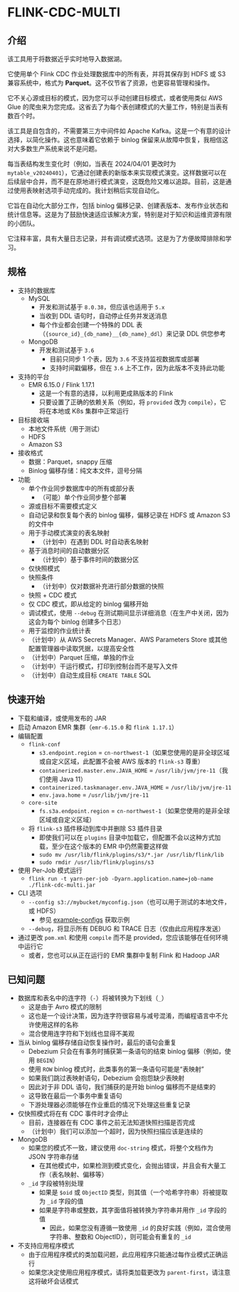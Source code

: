 # FLINK-CDC-MULTI

## 介绍

该工具用于将数据近乎实时地导入数据湖。

它使用单个 Flink CDC 作业处理数据库中的所有表，并将其保存到 HDFS 或 S3 兼容系统中，格式为 **Parquet**。这不仅节省了资源，也更容易管理和操作。

它不关心源或目标的模式，因为您可以手动创建目标模式，或者使用类似 AWS Glue 的爬虫来为您完成。这省去了为每个表创建模式的大量工作，特别是当表有数百个时。

该工具是自包含的，不需要第三方中间件如 Apache Kafka。这是一个有意的设计选择，以简化操作。这也意味着它依赖于 binlog 保留来从故障中恢复，我相信这对大多数生产系统来说不是问题。

每当表结构发生变化时（例如，当表在 2024/04/01 更改时为 `mytable_v20240401`），它通过创建表的新版本来实现模式演变。这样数据可以在后续层中合并，而不是在原地进行模式演变，这既危险又难以追踪。目前，这是通过使用表映射选项手动完成的。我计划稍后实现自动化。

它旨在自动化大部分工作，包括 binlog 偏移记录、创建表版本、发布作业状态和统计信息等。这是为了鼓励快速适应该解决方案，特别是对于知识和运维资源有限的小团队。

它注释丰富，具有大量日志记录，并有调试模式选项。这是为了方便故障排除和学习。

## 规格

- 支持的数据库
    - MySQL
        - 开发和测试基于 `8.0.38`，但应该也适用于 `5.x`
        - 当收到 DDL 语句时，自动停止任务并发送消息
        - 每个作业都会创建一个特殊的 DDL 表（`{source_id}_{db_name}__{db_name}_ddl`）来记录 DDL 供您参考
    - MongoDB
        - 开发和测试基于 `3.6`
            - 目前只同步 1 个表，因为 `3.6` 不支持监视数据库或部署
            - 支持时间戳偏移，但在 `3.6` 上不工作，因为此版本不支持此功能
- 支持的平台
    - EMR 6.15.0 / Flink 1.17.1
        - 这是一个有意的选择，以利用更成熟版本的 Flink
        - 只要设置了正确的依赖关系（例如，将 `provided` 改为 `compile`），它将在本地或 K8s 集群中正常运行
- 目标接收端
    - 本地文件系统（用于测试）
    - HDFS
    - Amazon S3
- 接收格式
    - 数据：Parquet，snappy 压缩
    - Binlog 偏移存储：纯文本文件，逗号分隔
- 功能
    - 单个作业同步数据库中的所有或部分表
        - （可能）单个作业同步整个部署
    - 源或目标不需要模式定义
    - 自动记录和恢复每个表的 binlog 偏移，偏移记录在 HDFS 或 Amazon S3 的文件中
    - 用于手动模式演变的表名映射
        - （计划中）在遇到 DDL 时自动表名映射
    - 基于消息时间的自动数据分区
        - （计划中）基于事件时间的数据分区
    - 仅快照模式
    - 快照条件
        - （计划中）仅对数据补充进行部分数据的快照
    - 快照 + CDC 模式
    - 仅 CDC 模式，即从给定的 binlog 偏移开始
    - 调试模式，使用 `--debug` 在测试期间显示详细消息（在生产中关闭，因为这会为每个 binlog 创建多个日志）
    - 用于监控的作业统计表
    - （计划中）从 AWS Secrets Manager、AWS Parameters Store 或其他配置管理器中读取凭据，以提高安全性
    - （计划中）Parquet 压缩，单独的作业
    - （计划中）干运行模式，打印到控制台而不是写入文件
    - （计划中）自动生成目标 `CREATE TABLE` SQL

## 快速开始

- 下载和编译，或使用发布的 JAR
- 启动 Amazon EMR 集群（`emr-6.15.0` 和 `flink 1.17.1`）
- 编辑配置
    - `flink-conf`
        - `s3.endpoint.region` = `cn-northwest-1`（如果您使用的是非全球区域或自定义区域，此配置不会被 AWS 版本的 `flink-s3` 尊重）
        - `containerized.master.env.JAVA_HOME` = `/usr/lib/jvm/jre-11`（我们使用 Java 11）
        - `containerized.taskmanager.env.JAVA_HOME` = `/usr/lib/jvm/jre-11`
        - `env.java.home` = `/usr/lib/jvm/jre-11`
    - `core-site`
        - `fs.s3a.endpoint.region` = `cn-northwest-1`（如果您使用的是非全球区域或自定义区域）
    - 将 `flink-s3` 插件移动到库中并删除 S3 插件目录
        - 即使我们可以在 `plugins` 目录中加载它，但配置不会以这种方式加载，至少在这个版本的 EMR 中仍然需要这样做
        - `sudo mv /usr/lib/flink/plugins/s3/*.jar /usr/lib/flink/lib`
        - `sudo rmdir /usr/lib/flink/plugins/s3`
- 使用 Per-Job 模式运行
    - `flink run -t yarn-per-job -Dyarn.application.name=job-name ./flink-cdc-multi.jar`
- CLI 选项
    - `--config s3://mybucket/myconfig.json`（也可以用于测试的本地文件，或 HDFS）
        - 参见 [example-configs](/src/resources/example-configs) 获取示例
    - `--debug`，将显示所有 DEBUG 和 TRACE 日志（仅由此应用程序发送）
- 通过更改 `pom.xml` 和使用 `compile` 而不是 provided，您应该能够在任何环境中运行它
    - 或者，您也可以从正在运行的 EMR 集群中复制 Flink 和 Hadoop JAR

## 已知问题

- 数据库和表名中的连字符（`-`）将被转换为下划线（`_`）
    - 这是由于 Avro 模式的限制
    - 这也是一个设计决策，因为连字符很容易与减号混淆，而编程语言中不允许使用这样的名称
    - 混合使用连字符和下划线也显得不美观
- 当从 binlog 偏移存储自动恢复操作时，最后的语句会重复
    - Debezium 只会在有事务时捕获第一条语句的结束 binlog 偏移（例如，使用 `BEGIN`）
    - 使用 `ROW` binlog 模式时，此类事务的第一条语句可能是“表映射”
    - 如果我们跳过表映射语句，Debezium 会抱怨缺少表映射
    - 因此对于非 DDL 语句，我们捕获的是开始 binlog 偏移而不是结束的
    - 这导致在最后一个事务中重复语句
    - 下游处理器必须能够在作业重启的情况下处理这些重复记录
- 仅快照模式将在有 CDC 事件时才会停止
    - 目前，连接器在有 CDC 事件之前无法知道快照扫描是否完成
    - （计划中）我们可以添加一个超时，因为快照扫描应该是连续的
- MongoDB
    - 如果您的模式不一致，建议使用 `doc-string` 模式，将整个文档作为 JSON 字符串存储
        - 在其他模式中，如果检测到模式变化，会抛出错误，并且会有大量工作（表名映射、偏移等）
    - `_id` 字段被特别处理
        - 如果是 `$oid` 或 `ObjectID` 类型，则其值（一个哈希字符串）将被提取为 `_id` 字段的值
        - 如果是字符串或整数，其字面值将被转换为字符串并用作 `_id` 字段的值
            - 因此，如果您没有遵循一致使用 `_id` 的良好实践（例如，混合使用字符串、整数和 ObjectID），则可能会有重复的 `_id`
- 不支持应用程序模式
    - 由于应用程序模式的类加载问题，此应用程序只能通过每作业模式正确运行
    - 如果您决定使用应用程序模式，请将类加载更改为 `parent-first`，请注意这将破坏会话模式
